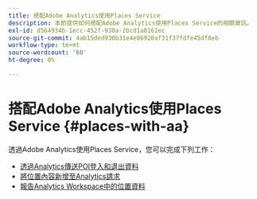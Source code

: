 ```yaml
---
title: 搭配Adobe Analytics使用Places Service
description: 本節提供如何搭配Adobe Analytics使用Places Service的相關資訊。
exl-id: d564934b-1ecc-452f-930a-2bcd1a8162ec
source-git-commit: 4ab15ded930b31e4e06920af31f37fdfe45df8eb
workflow-type: tm+mt
source-wordcount: '60'
ht-degree: 0%

---
```


# 搭配Adobe Analytics使用Places Service {#places-with-aa}

透過Adobe Analytics使用Places Service，您可以完成下列工作：

* [透過Analytics傳送POI登入和退出資料](/help/use-places-with-other-solutions/places-adobe-analytics/use-places-adobe-analytics.md)
* [將位置內容新增至Analytics請求](/help/use-places-with-other-solutions/places-adobe-analytics/run-reports-aa-places-data.md)
* [報告Analytics Workspace中的位置資料](/help/use-places-with-other-solutions/places-adobe-analytics/run-reports-aa-places-data.md)
